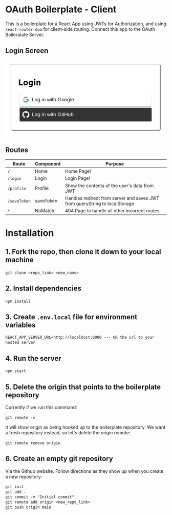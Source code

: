 # OAuth Boilerplate - Client
This is a boilerplate for a React App using JWTs for Authorization, and using `react-router-dom` for client-side routing. Connect this app to the OAuth Boilerplate Server.


## Login Screen
![login](./readme_images/login.png)

## Routes

| Route | Component | Purpose |
| ------ | ---------------------- | ---------------------------- |
| `/` | Home | Home Page! |
| `/login` | Login | Login Page! |
| `/profile` | Profile | Show the contents of the user's data from JWT |
| `/saveToken` | saveToken | Handles redirect from server and saves JWT from queryString to localStorage |
| `*` | NoMatch` | 404 Page to handle all other incorrect routes |


# Installation
## 1. Fork the repo, then clone it down to your local machine
`git clone <repo_link> <new_name>`

## 2. Install dependencies
`npm install`

## 3. Create `.env.local` file for environment variables
```
REACT_APP_SERVER_URL=http://localhost:8000 --- OR the url to your hosted server
```

## 4. Run the server 
`npm start`

## 5. Delete the origin that points to the boilerplate repository
Currently if we run this command:

`git remote -v`

It will show origin as being hooked up to the boilerplate repository. We want a fresh repository instead, so let's delete the origin remote:

`git remote remove origin`
## 6. Create an empty git repository
Via the Github website. Follow directions as they show up when you create a new repository:
```
git init
git add .
git commit -m "Initial commit"
git remote add origin <new_repo_link>
git push origin main
```

